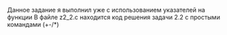 Данное задание я выполнил уже с использованием указателей на функции
В файле z2_2.c находится код решения задачи 2.2 с простыми командами (+-/*)
